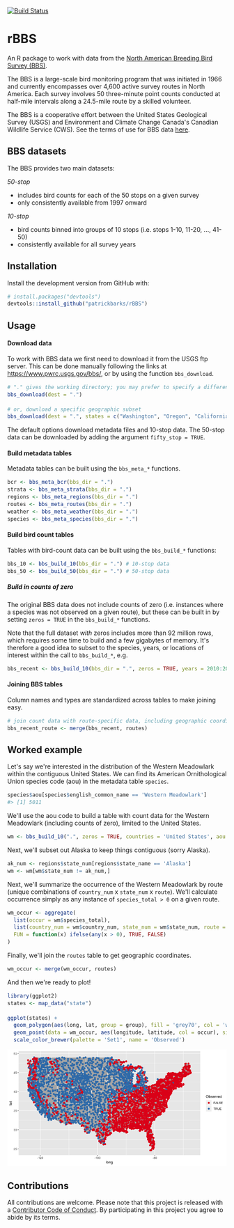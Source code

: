 
<!-- README.md is generated from README.Rmd. Please edit that file -->
[![Build Status](https://travis-ci.org/oharar/rBBS.svg?branch=master)](https://travis-ci.org/oharar/rBBS)

rBBS
====

An R package to work with data from the [North American Breeding Bird Survey (BBS)](https://www.pwrc.usgs.gov/bbs/).

The BBS is a large-scale bird monitoring program that was initiated in 1966 and currently encompasses over 4,600 active survey routes in North America. Each survey involves 50 three-minute point counts conducted at half-mile intervals along a 24.5-mile route by a skilled volunteer.

The BBS is a cooperative effort between the United States Geological Survey (USGS) and Environment and Climate Change Canada's Canadian Wildlife Service (CWS). See the terms of use for BBS data [here](https://www.pwrc.usgs.gov/BBS/RawData/).

BBS datasets
------------

The BBS provides two main datasets:

*50-stop*

-   includes bird counts for each of the 50 stops on a given survey
-   only consistently available from 1997 onward

*10-stop*

-   bird counts binned into groups of 10 stops (i.e. stops 1-10, 11-20, ..., 41-50)
-   consistently available for all survey years

Installation
------------

Install the development version from GitHub with:

``` r
# install.packages("devtools")
devtools::install_github("patrickbarks/rBBS")
```

Usage
-----

#### Download data

To work with BBS data we first need to download it from the USGS ftp server. This can be done manually following the links at <https://www.pwrc.usgs.gov/bbs/>, or by using the function `bbs_download`.

``` r
# "." gives the working directory; you may prefer to specify a different one
bbs_download(dest = ".")

# or, download a specific geographic subset
bbs_download(dest = ".", states = c("Washington", "Oregon", "California"))
```

The default options download metadata files and 10-stop data. The 50-stop data can be downloaded by adding the argument `fifty_stop = TRUE`.

#### Build metadata tables

Metadata tables can be built using the `bbs_meta_*` functions.

``` r
bcr <- bbs_meta_bcr(bbs_dir = ".")
strata <- bbs_meta_strata(bbs_dir = ".")
regions <- bbs_meta_regions(bbs_dir = ".")
routes <- bbs_meta_routes(bbs_dir = ".")
weather <- bbs_meta_weather(bbs_dir = ".")
species <- bbs_meta_species(bbs_dir = ".")
```

#### Build bird count tables

Tables with bird-count data can be built using the `bbs_build_*` functions:

``` r
bbs_10 <- bbs_build_10(bbs_dir = ".") # 10-stop data
bbs_50 <- bbs_build_50(bbs_dir = ".") # 50-stop data
```

##### Build in counts of zero

The original BBS data does not include counts of zero (i.e. instances where a species was not observed on a given route), but these can be built in by setting `zeros = TRUE` in the `bbs_build_*` functions.

Note that the full dataset *with* zeros includes more than 92 million rows, which requires some time to build and a few gigabytes of memory. It's therefore a good idea to subset to the species, years, or locations of interest within the call to `bbs_build_*`, e.g.

``` r
bbs_recent <- bbs_build_10(bbs_dir = ".", zeros = TRUE, years = 2010:2015)
```

#### Joining BBS tables

Column names and types are standardized across tables to make joining easy.

``` r
# join count data with route-specific data, including geographic coordinates
bbs_recent_route <- merge(bbs_recent, routes)
```

Worked example
--------------

Let's say we're interested in the distribution of the Western Meadowlark within the contiguous United States. We can find its American Ornithological Union species code (aou) in the metadata table `species`.

``` r
species$aou[species$english_common_name == 'Western Meadowlark']
#> [1] 5011
```

We'll use the aou code to build a table with count data for the Western Meadowlark (including counts of zero), limited to the United States.

``` r
wm <- bbs_build_10(".", zeros = TRUE, countries = 'United States', aou = 5011)
```

Next, we'll subset out Alaska to keep things contiguous (sorry Alaska).

``` r
ak_num <- regions$state_num[regions$state_name == 'Alaska']
wm <- wm[wm$state_num != ak_num,]
```

Next, we'll summarize the occurrence of the Western Meadowlark by route (unique combinations of `country_num` x `state_num` x `route`). We'll calculate occurrence simply as any instance of `species_total > 0` on a given route.

``` r
wm_occur <- aggregate(
  list(occur = wm$species_total),
  list(country_num = wm$country_num, state_num = wm$state_num, route = wm$route),
  FUN = function(x) ifelse(any(x > 0), TRUE, FALSE)
)
```

Finally, we'll join the `routes` table to get geographic coordinates.

``` r
wm_occur <- merge(wm_occur, routes)
```

And then we're ready to plot!

``` r
library(ggplot2)
states <- map_data("state")

ggplot(states) + 
  geom_polygon(aes(long, lat, group = group), fill = 'grey70', col = 'white') +
  geom_point(data = wm_occur, aes(longitude, latitude, col = occur), size = 2) +
  scale_color_brewer(palette = 'Set1', name = 'Observed')
```

![](man/img/unnamed-chunk-13-1.png)

Contributions
-------------

All contributions are welcome. Please note that this project is released with a [Contributor Code of Conduct](CONDUCT.md). By participating in this project you agree to abide by its terms.
